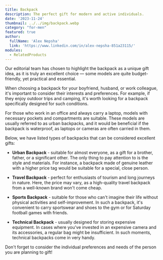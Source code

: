 ```yaml
---
title: Backpack
description: The perfect gift for modern and active individuals.
date: '2023-11-24'
thumbnail: ../../img/backpack.webp
category: "for-men"
featured: true
author:
  fullName: 'Alex Nepsha'
  link: 'https://www.linkedin.com/in/alex-nepsha-851a23115/'
modules:
  - RelatedProducts
---
```


Our editorial team has chosen to highlight the backpack as a unique gift idea, as it is truly an excellent choice — some models are quite budget-friendly, yet practical and essential.

When choosing a backpack for your boyfriend, husband, or work colleague, it's important to consider their interests and preferences. For example, if they enjoy outdoor trips and camping, it's worth looking for a backpack specifically designed for such conditions.

For those who work in an office and always carry a laptop, models with necessary pockets and compartments are suitable. These models are usually referred to as urban backpacks, and it would be beneficial if the backpack is waterproof, as laptops or cameras are often carried in them.

Below, we have listed types of backpacks that can be considered excellent gifts:

- **Urban Backpack** - suitable for almost everyone, as a gift for a brother, father, or a significant other. The only thing to pay attention to is the style and materials. For instance, a backpack made of genuine leather with a higher price tag would be suitable for a special, close person.

- **Travel Backpack** - perfect for enthusiasts of tourism and long journeys in nature. Here, the price may vary, as a high-quality travel backpack from a well-known brand won't come cheap.

- **Sports Backpack** - suitable for those who can't imagine their life without physical activities and self-improvement. In such a backpack, it's convenient to carry sportswear and shoes to the gym or for Saturday football games with friends.

- **Technical Backpack** - usually designed for storing expensive equipment. In cases where you've invested in an expensive camera and its accessories, a regular bag might be insufficient. In such moments, technical backpacks come in very handy.

Don't forget to consider the individual preferences and needs of the person you are planning to gift!
